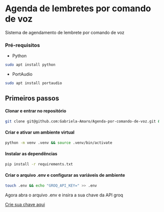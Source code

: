 # Agenda de  lembretes por comando de voz
Sistema de agendamento de lembrete por comando de voz

### Pré-requisitos
- Python
```bash
sudo apt install python
```
- PortAudio
```bash
sudo apt install portaudio
```

## Primeiros passos

#### Clonar e entrar no repositório
```bash
git clone git@github.com:Gabriela-Amaro/Agenda-por-comando-de-voz.git && cd Agenda-por-comando-de-voz
```

#### Criar e ativar um ambiente virtual
```bash
python -m venv .venv && source .venv/bin/activate
```

#### Instalar as dependências
```bash
pip install -r requirements.txt
```

#### Criar o arquivo .env e configurar as variáveis de ambiente
```bash
touch .env && echo "GROQ_API_KEY=" >> .env
```
Agora abra o arquivo .env e insira a sua chave da API groq

[Crie sua chave aqui](http://console.groq.com/)
